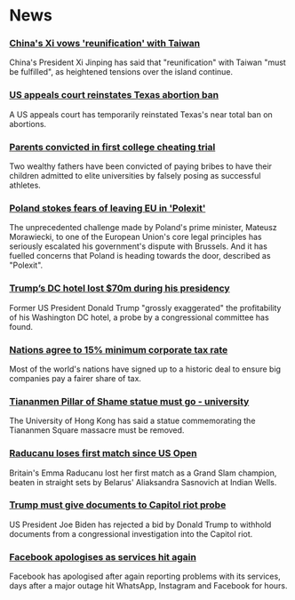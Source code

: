 # News
### [China's Xi vows 'reunification' with Taiwan](https://www.bbc.com/news/world-asia-china-58854081)
China's President Xi Jinping has said that "reunification" with Taiwan "must be fulfilled", as heightened tensions over the island continue. 
### [US appeals court reinstates Texas abortion ban](https://www.bbc.com/news/world-us-canada-58853859)
A US appeals court has temporarily reinstated Texas's near total ban on abortions.
### [Parents convicted in first college cheating trial](https://www.bbc.com/news/world-us-canada-58852006)
Two wealthy fathers have been convicted of paying bribes to have their children admitted to elite universities by falsely posing as successful athletes. 
### [Poland stokes fears of leaving EU in 'Polexit'](https://www.bbc.com/news/world-europe-58840076)
The unprecedented challenge made by Poland's prime minister, Mateusz Morawiecki, to one of the European Union's core legal principles has seriously escalated his government's dispute with Brussels. And it has fuelled concerns that Poland is heading towards the door, described as "Polexit".
### [Trump’s DC hotel lost $70m during his presidency](https://www.bbc.com/news/world-us-canada-58851786)
Former US President Donald Trump "grossly exaggerated" the profitability of his Washington DC hotel, a probe by a congressional committee has found. 
### [Nations agree to 15% minimum corporate tax rate](https://www.bbc.com/news/business-58847328)
Most of the world's nations have signed up to a historic deal to ensure big companies pay a fairer share of tax. 
### [Tiananmen Pillar of Shame statue must go - university](https://www.bbc.com/news/world-asia-58847650)
The University of Hong Kong has said a statue commemorating the Tiananmen Square massacre must be removed. 
### [Raducanu loses first match since US Open](https://www.bbc.com/sport/tennis/58852217)
Britain's Emma Raducanu lost her first match as a Grand Slam champion, beaten in straight sets by Belarus' Aliaksandra Sasnovich at Indian Wells.
### [Trump must give documents to Capitol riot probe](https://www.bbc.com/news/world-us-canada-58852536)
US President Joe Biden has rejected a bid by Donald Trump to withhold documents from a congressional investigation into the Capitol riot.  
### [Facebook apologises as services hit again](https://www.bbc.com/news/technology-58850041)
Facebook has apologised after again reporting problems with its services, days after a major outage hit WhatsApp, Instagram and Facebook for hours.

